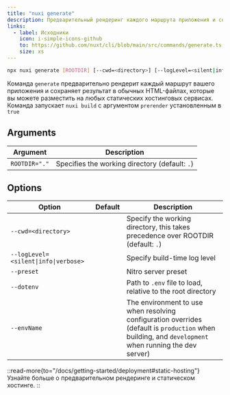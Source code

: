```yaml
---
title: "nuxi generate"
description: Предварительный рендеринг каждого маршрута приложения и сохранение результата в обычных HTML-файлах.
links:
  - label: Исходники
    icon: i-simple-icons-github
    to: https://github.com/nuxt/cli/blob/main/src/commands/generate.ts
    size: xs
---
```


<!--generate-cmd-->
```bash [Terminal]
npx nuxi generate [ROOTDIR] [--cwd=<directory>] [--logLevel=<silent|info|verbose>] [--preset] [--dotenv] [--envName]
```
<!--/generate-cmd-->

Команда `generate` предварительно рендерит каждый маршрут вашего приложения и сохраняет результат в обычных HTML-файлах, которые вы можете разместить на любых статических хостинговых сервисах. Команда запускает `nuxi build` с аргументом `prerender` установленным в `true`

## Arguments

<!--generate-args-->
Argument | Description
--- | ---
`ROOTDIR="."` | Specifies the working directory (default: `.`)
<!--/generate-args-->

## Options

<!--generate-opts-->
Option | Default | Description
--- | --- | ---
`--cwd=<directory>` |  | Specify the working directory, this takes precedence over ROOTDIR (default: `.`)
`--logLevel=<silent\|info\|verbose>` |  | Specify build-time log level
`--preset` |  | Nitro server preset
`--dotenv` |  | Path to `.env` file to load, relative to the root directory
`--envName` |  | The environment to use when resolving configuration overrides (default is `production` when building, and `development` when running the dev server)
<!--/generate-opts-->

::read-more{to="/docs/getting-started/deployment#static-hosting"}
Узнайте больше о предварительном рендеринге и статическом хостинге.
::
